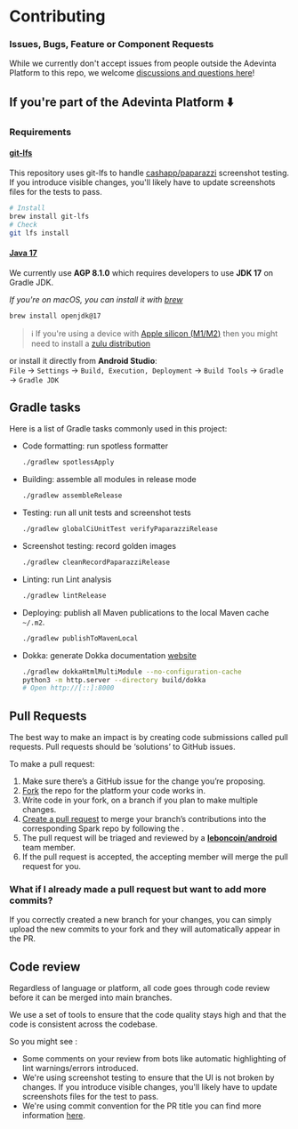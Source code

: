 # Contributing

### Issues, Bugs, Feature or Component Requests

While we currently don't accept issues from people outside the Adevinta Platform to this repo, we
welcome [discussions and questions here](https://github.com/leboncoin/spark-android/discussions/categories/general)!

## If you're part of the Adevinta Platform ⬇️

### Requirements

#### [git-lfs](https://git-lfs.com/)

This repository uses git-lfs to handle [cashapp/paparazzi](https://github.com/cashapp/paparazzi)
screenshot testing.  
If you introduce visible changes, you'll likely have to update screenshots files for the tests to
pass.

```bash
# Install
brew install git-lfs
# Check
git lfs install
```

#### [Java 17](https://github.com/leboncoin/spark-android/issues/74)

We currently use **AGP 8.1.0** which requires developers to use **JDK 17** on Gradle JDK.

_If you're on macOS, you can install it with [brew](https://formulae.brew.sh/formula/openjdk@17)_

```bash
brew install openjdk@17
```

> ℹ️ If you're using a device with [Apple silicon (M1/M2)](https://support.apple.com/en-us/HT211814) then you might need to install
> a [zulu distribution](https://www.azul.com/downloads/zulu-community/?version=java-17-lts&architecture=x86-64-bit&package=jdk)

or install it directly from **Android Studio**:  
`File` → `Settings` → `Build, Execution, Deployment` → `Build Tools` → `Gradle` → `Gradle JDK`

## Gradle tasks

Here is a list of Gradle tasks commonly used in this project:

- Code formatting: run spotless formatter
  ```bash
  ./gradlew spotlessApply
  ```
- Building: assemble all modules in release mode
  ```bash
  ./gradlew assembleRelease
  ```
- Testing: run all unit tests and screenshot tests
  ```bash
  ./gradlew globalCiUnitTest verifyPaparazziRelease
  ```
- Screenshot testing: record golden images
  ```bash
  ./gradlew cleanRecordPaparazziRelease
  ```
- Linting: run Lint analysis
  ```bash
  ./gradlew lintRelease
  ```
- Deploying: publish all Maven publications to the local Maven cache `~/.m2`.
  ```bash
  ./gradlew publishToMavenLocal
  ```
- Dokka: generate Dokka documentation [website](/build/dokka/index.html)
  ```bash
  ./gradlew dokkaHtmlMultiModule --no-configuration-cache
  python3 -m http.server --directory build/dokka
  # Open http://[::]:8000
  ```

## Pull Requests

The best way to make an impact is by creating code submissions called pull requests. Pull requests
should be ‘solutions’ to GitHub issues.

To make a pull request:

1. Make sure there’s a GitHub issue for the change you’re proposing.
2. [Fork](https://github.com/leboncoin/spark-android/fork) the repo for the platform your code works
   in.
3. Write code in your fork, on a branch if you plan to make multiple changes.
4. [Create a pull request](https://help.github.com/articles/creating-a-pull-request/) to merge your
   branch’s contributions into the corresponding Spark repo by following the .
5. The pull request will be triaged and reviewed by a **[leboncoin/android](https://github.com/orgs/leboncoin/teams/android)** team member.
6. If the pull request is accepted, the accepting member will merge the pull request for you.

### What if I already made a pull request but want to add more commits?

If you correctly created a new branch for your changes, you can simply upload the new commits to
your fork and they will automatically appear in the PR.

## Code review

Regardless of language or platform, all code goes through code review before it can be merged into
main branches.

We use a set of tools to ensure that the code quality stays high and that the code is consistent
across the codebase.

So you might see :

- Some comments on your review from bots like automatic highlighting of lint warnings/errors
  introduced.
- We're using screenshot testing to ensure that the UI is not broken by changes. If you introduce
  visible changes, you'll likely have to update screenshots files for the test to pass.
- We're using commit convention for the PR title you can find more
  information [here](https://www.conventionalcommits.org/en/v1.0.0/).
